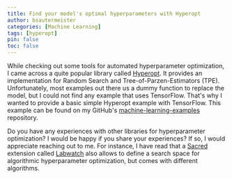 ```yaml
---
title: Find your model's optimal hyperparameters with Hyperopt
author: bsautermeister
categories: [Machine Learning]
tags: [hyperopt]
pin: false
toc: false
---
```


While checking out some tools for automated hyperparameter optimization, I came across a quite popular library called
[Hyperopt](https://hyperopt.github.io/hyperopt/). It provides an implementation for Random Search and
Tree-of-Parzen-Estimators (TPE). Unfortunately, most examples out there us a dummy function to replace the model,
but I could not find any example that uses TensorFlow. That's why I wanted to provide a basic simple Hyperopt example
with TensorFlow. This example can be found on my GitHub's
[machine-learning-examples](https://github.com/b3nk4n/machine-learning-examples/tree/master/hyperparam_opt) repository.

Do you have any experiences with other libraries for hyperparameter optimization? I would be happy if you share your experiences?
If so, I would appreciate reaching out to me. For instance, I have read that a [Sacred](http://sacred.readthedocs.io/) extension
called [Labwatch](https://github.com/automl/labwatch) also allows to define a search space for algorithmic hyperparameter
optimization, but comes with different algorithms.